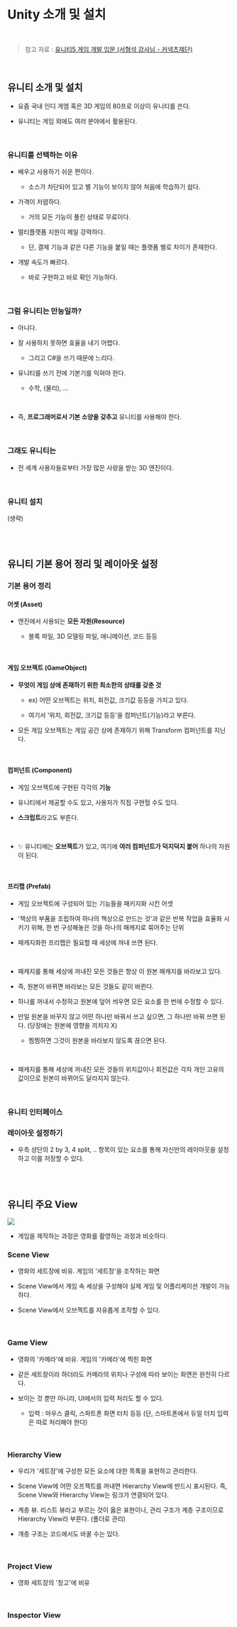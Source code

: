 # Unity 소개 및 설치

<br/>

> 참고 자료 : <a href="https://www.edwith.org/unity5_2015_001/lecture/4216?isDesc=false">유니티5 게임 개발 입문 (서형석 강사님 - 커넥츠제단)</a>

<br/>

## 유니티 소개 및 설치

* 요즘 국내 인디 게엠 혹은 3D 게임의 80프로 이상이 유니티를 쓴다.

* 유니티는 게임 외에도 여러 분야에서 활용된다.

<br/>

### 유니티를 선택하는 이유

* 배우고 사용하기 쉬운 편이다.

    * 소스가 차단되어 있고 별 기능이 보이지 않아 처음에 학습하기 쉽다.

* 가격이 저렴하다.

    * 거의 모든 기능이 풀린 상태로 무료이다.

* 멀티플랫폼 지원이 제일 강력하다.

    * 단, 결제 기능과 같은 다른 기능을 붙일 때는 플랫폼 별로 차이가 존재한다.

* 개발 속도가 빠르다.

    * 바로 구현하고 바로 확인 가능하다.

<br/>

### 그럼 유니티는 만능일까?

* 아니다.

* 잘 사용하지 못하면 효율을 내기 어렵다.

    * 그리고 C#을 쓰기 때문에 느리다.

* 유니티를 쓰기 전에 기본기를 익혀야 한다.

    * 수학, (물리), ...

<br/>

* 즉, <strong>프로그래머로서 기본 소양을 갖추고</strong> 유니티를 사용해야 한다.

<br/>

### 그래도 유니티는

* 전 세계 사용자들로부터 가장 많은 사랑을 받는 3D 엔진이다.

<br/>

### 유니티 설치

(생략)

<br/><br/>

## 유니티 기본 용어 정리 및 레이아웃 설정

### 기본 용어 정리

#### 어셋 (Asset)

* 엔진에서 사용되는 <strong>모든 자원(Resource)</strong>

    * 블록 파일, 3D 모델링 파일, 애니메이션, 코드 등등

<br/>

#### 게임 오브젝트 (GameObject)

* <strong>무엇이 게임 상에 존재하기 위한 최소한의 상태를 갖춘 것</strong>

    * ex) 어떤 오브젝트는 위치, 회전값, 크기값 등등을 가지고 있다.
    
    * 여기서 '위치, 회전값, 크기값 등등'을 컴퍼넌트(기능)라고 부른다.

* 모든 게임 오브젝트는 게임 공간 상에 존재하기 위해 Transform 컴퍼넌트를 지닌다.

<br/>

#### 컴퍼넌트 (Component)

* 게임 오브젝트에 구현된 각각의 <strong>기능</strong>

* 유니티에서 제공할 수도 있고, 사용자가 직접 구현헐 수도 있다.

* <strong>스크립트</strong>라고도 부른다.

<br/>

* ✨ 유니티에는 <strong>오브젝트</strong>가 있고, 여기에 <strong>여러 컴퍼넌트가 덕지덕지 붙어</strong> 하나의 자원이 된다.

<br/>

#### 프리팹 (Prefab)

* 게임 오브젝트에 구성되어 있는 기능들을 패키지화 시킨 어셋

* '책상의 부품을 조립하여 하나의 책상으로 만드는 것'과 같은 반복 작업을 효율화 시키기 위해, 한 번 구성해놓은 것을 하나의 패캐지로 묶어주는 단위

* 패캐지화한 프리팹은 필요할 때 세상에 꺼내 쓰면 된다.

<br/>

* 패캐지를 통해 세상에 꺼내진 모든 것들은 항상 이 원본 패캐지를 바라보고 있다.

* 즉, 원본이 바뀌면 바라보는 모든 것들도 같이 바뀐다.

* 하나를 꺼내서 수정하고 원본에 덮어 씌우면 모든 요소를 한 번에 수정할 수 있다.

* 만일 원본을 바꾸지 않고 어떤 하나만 바꿔서 쓰고 싶으면, 그 하나만 바꿔 쓰면 된다. (당장에는 원본에 영향을 끼치지 X)

    * 찜찜하면 그것이 원본을 바라보지 않도록 끊으면 된다.

<br/>

* 패캐지를 통해 세상에 꺼내진 모든 것들의 위치값이나 회전값은 각자 개인 고유의 값이므로 원본이 바뀌어도 달라지지 않는다.

<br/>

### 유니티 인터페이스

### 레이아웃 설정하기

* 우측 상단의 2 by 3, 4 split, .. 항목이 있는 요소를 통해 자신만의 레이아웃을 설정하고 이를 저장할 수 있다.

<br/><br/>

## 유니티 주요 View

<img src="img/unity_introduction1.png">

* 게임을 제작하는 과정은 영화를 촬영하는 과정과 비슷하다.

### Scene View

* 영화의 세트장에 비유. 게임의 '세트장'을 조작하는 화면

* Scene View에서 게임 속 세상을 구성해야 실제 게임 및 어플리케이션 개발이 가능하다.

* Scene View에서 오브젝트를 자유롭게 조작할 수 있다.

<br/>

### Game View

* 영화의 '카메라'에 비유. 게임의 '카메라'에 찍힌 화면

* 같은 세트장이라 하더라도 카메라의 위치나 구성에 따라 보이는 화면은 완전히 다르다.

* 보이는 것 뿐만 아니라, UI에서의 입력 처리도 할 수 있다.

    * 입력 : 마우스 클릭, 스파트폰 화면 터치 등등 (단, 스마트폰에서 듀얼 터치 입력은 따로 처리해야 한다)

<br/>

### Hierarchy View

* 우리가 '세트장'에 구성한 모든 요소에 대한 목록을 표현하고 관리한다.

* Scene View에 어떤 오프젝트를 꺼내면 Hierarchy View에 반드시 표시된다. 즉, Scene View와 Hierarchy View는 링크가 연결되어 있다.

* 계층 뷰. 리스트 뷰라고 부르는 것이 옳은 표현이나, 관리 구조가 계층 구조이므로 Hierarchy View라 부른다. (폴더로 관리)

* 걔층 구조는 코드에서도 바꿀 수는 있다.

<br/>

### Project View

* 영화 세트장의 '창고'에 비유

<br/>

### Inspector View